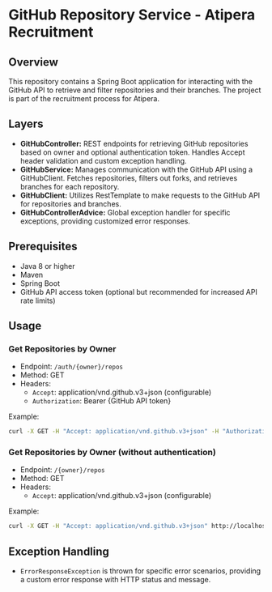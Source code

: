 # GitHub Repository Service - Atipera Recruitment

## Overview

This repository contains a Spring Boot application for interacting with the GitHub API to retrieve and filter repositories and their branches. The project is part of the recruitment process for Atipera.

## Layers

- **GitHubController:** REST endpoints for retrieving GitHub repositories based on owner and optional authentication token. Handles Accept header validation and custom exception handling.
- **GitHubService:** Manages communication with the GitHub API using a GitHubClient. Fetches repositories, filters out forks, and retrieves branches for each repository.
- **GitHubClient:** Utilizes RestTemplate to make requests to the GitHub API for repositories and branches.
- **GitHubControllerAdvice:** Global exception handler for specific exceptions, providing customized error responses.

## Prerequisites

- Java 8 or higher
- Maven
- Spring Boot
- GitHub API access token (optional but recommended for increased API rate limits)

## Usage

### Get Repositories by Owner

- Endpoint: `/auth/{owner}/repos`
- Method: GET
- Headers:
    - `Accept`: application/vnd.github.v3+json (configurable)
    - `Authorization`: Bearer {GitHub API token}

Example:

```bash
curl -X GET -H "Accept: application/vnd.github.v3+json" -H "Authorization: Bearer YOUR_GITHUB_TOKEN" http://localhost:8080/auth/owner/repos
```

### Get Repositories by Owner (without authentication)

- Endpoint: `/{owner}/repos`
- Method: GET
- Headers:
    - `Accept`: application/vnd.github.v3+json (configurable)

Example:

```bash
curl -X GET -H "Accept: application/vnd.github.v3+json" http://localhost:8080/owner/repos
```

## Exception Handling

- `ErrorResponseException` is thrown for specific error scenarios, providing a custom error response with HTTP status and message.
